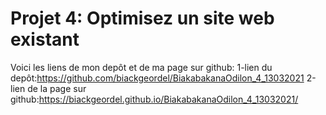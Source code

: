 # Projet 4: Optimisez un site web existant
Voici les liens de mon depôt et de ma page sur github:
1-lien du depôt:https://github.com/biackgeordel/BiakabakanaOdilon_4_13032021
2-lien de la page sur github:https://biackgeordel.github.io/BiakabakanaOdilon_4_13032021/

